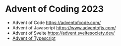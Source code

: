 # Advent of Coding 2023

- Advent of Code https://adventofcode.com/
- Advent of Javascript https://www.adventofjs.com/
- Advent of Svelte https://advent.sveltesociety.dev/
- [Advent of Typescript](./typescript/README.md)
